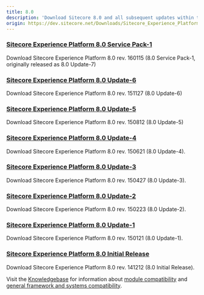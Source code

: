 ```yaml
---
title: 8.0
description: 'Download Sitecore 8.0 and all subsequent updates within this version group.'
origin: https://dev.sitecore.net/Downloads/Sitecore_Experience_Platform/8_0.aspx
---
```


### [Sitecore Experience Platform 8.0 Service Pack-1](/downloads/Sitecore_Experience_Platform/8_0/Sitecore_Experience_Platform_80_Update7)

Download Sitecore Experience Platform 8.0 rev. 160115 (8.0 Service Pack-1, originally released as 8.0 Update-7)

### [Sitecore Experience Platform 8.0 Update-6](/downloads/Sitecore_Experience_Platform/8_0/Sitecore_Experience_Platform_80_Update6)

Download Sitecore Experience Platform 8.0 rev. 151127 (8.0 Update-6)

### [Sitecore Experience Platform 8.0 Update-5](/downloads/Sitecore_Experience_Platform/8_0/Sitecore_Experience_Platform_80_Update5)

Download Sitecore Experience Platform 8.0 rev. 150812 (8.0 Update-5)

### [Sitecore Experience Platform 8.0 Update-4](/downloads/Sitecore_Experience_Platform/8_0/Sitecore_Experience_Platform_80_Update4)

Download Sitecore Experience Platform 8.0 rev. 150621 (8.0 Update-4).

### [Sitecore Experience Platform 8.0 Update-3](/downloads/Sitecore_Experience_Platform/8_0/Sitecore_Experience_Platform_80_Update3)

Download Sitecore Experience Platform 8.0 rev. 150427 (8.0 Update-3). 

### [Sitecore Experience Platform 8.0 Update-2](/downloads/Sitecore_Experience_Platform/8_0/Sitecore_Experience_Platform_8_update2)

Download Sitecore Experience Platform 8.0 rev. 150223 (8.0 Update-2). 

### [Sitecore Experience Platform 8.0 Update-1](/downloads/Sitecore_Experience_Platform/8_0/Sitecore_Experience_Platform_8_update1)

Download Sitecore Experience Platform 8.0 rev. 150121 (8.0 Update-1). 

### [Sitecore Experience Platform 8.0 Initial Release](/downloads/Sitecore_Experience_Platform/8_0/Sitecore_Experience_Platform_8_0)

Download Sitecore Experience Platform 8.0 rev. 141212 (8.0 Initial Release).

Visit the [Knowledgebase](http://kb.sitecore.net/) for information about [module compatibility](https://kb.sitecore.net/articles/541788) and [general framework and systems compatibility](https://kb.sitecore.net/articles/087164).